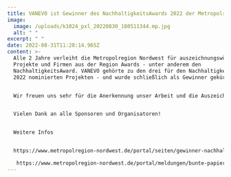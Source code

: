 ```yaml
---
title: VANEVO ist Gewinner des NachhaltigkeitsAwards 2022 der Metropolregion Nordwest!
image:
  image: /uploads/k1024_pxl_20220830_180511344.mp.jpg
  alt: " "
excerpt: " "
date: 2022-08-31T11:28:14.965Z
content: >-
  Alle 2 Jahre verleiht die Metropolregion Nordwest für auszeichnungswürdige
  Projekte und Firmen aus der Region Awards - unter anderem den
  NachhaltigkeitsAward. VANEVO gehörte zu den drei für den NachhaltigkeitsAward
  2022 nominierten Projekten - und wurde schließlich als Gewinner gekürt! 


  Wir freuen uns sehr für die Anerkennung unser Arbeit und die Auszeichnung mit diesem Preis! 


  Vielen Dank an alle Sponsoren und Organisatoren!


  Weitere Infos


  https://www.metropolregion-nordwest.de/portal/seiten/gewinner-nachhaltigkeitsaward-2022-redox-flow-batterien-von-vanevo-fuer-die-energiewende-900000280-10018.html?rubrik=900000005

   https://www.metropolregion-nordwest.de/portal/meldungen/bunte-papierflieger-fuer-die-besten-im-nordwesten-900000345-10018.html?rubrik=900000005
---
```

